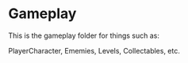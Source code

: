 # Gameplay

This is the gameplay folder for things such as:

PlayerCharacter, Ememies, Levels, Collectables, etc.
